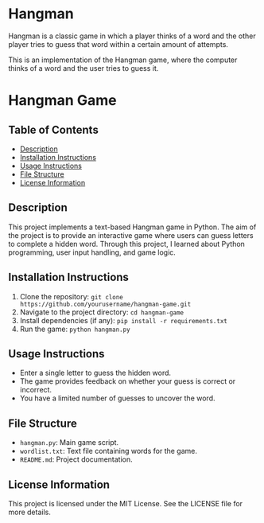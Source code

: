 # Hangman
Hangman is a classic game in which a player thinks of a word and the other player tries to guess that word within a certain amount of attempts.

This is an implementation of the Hangman game, where the computer thinks of a word and the user tries to guess it. 

# Hangman Game

## Table of Contents
- [Description](#description)
- [Installation Instructions](#installation-instructions)
- [Usage Instructions](#usage-instructions)
- [File Structure](#file-structure)
- [License Information](#license-information)

## Description
This project implements a text-based Hangman game in Python. The aim of the project is to provide an interactive game where users can guess letters to complete a hidden word. Through this project, I learned about Python programming, user input handling, and game logic.

## Installation Instructions
1. Clone the repository: `git clone https://github.com/yourusername/hangman-game.git`
2. Navigate to the project directory: `cd hangman-game`
3. Install dependencies (if any): `pip install -r requirements.txt`
4. Run the game: `python hangman.py`

## Usage Instructions
- Enter a single letter to guess the hidden word.
- The game provides feedback on whether your guess is correct or incorrect.
- You have a limited number of guesses to uncover the word.

## File Structure
- `hangman.py`: Main game script.
- `wordlist.txt`: Text file containing words for the game.
- `README.md`: Project documentation.

## License Information
This project is licensed under the MIT License. See the LICENSE file for more details.
